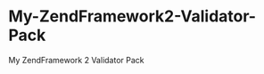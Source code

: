 My-ZendFramework2-Validator-Pack
================================

My ZendFramework 2 Validator Pack